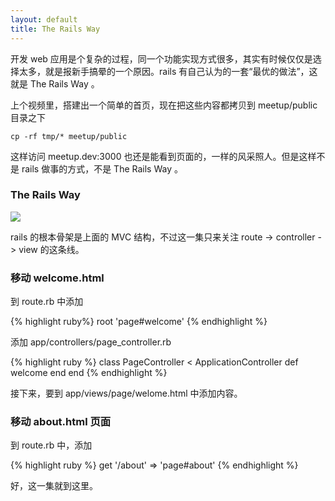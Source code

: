 ```yaml
---
layout: default
title: The Rails Way
---
```


开发 web 应用是个复杂的过程，同一个功能实现方式很多，其实有时候仅仅是选择太多，就是报新手搞晕的一个原因。rails 有自己认为的一套“最优的做法”，这就是 The Rails Way 。

上个视频里，搭建出一个简单的首页，现在把这些内容都拷贝到 meetup/public 目录之下

    cp -rf tmp/* meetup/public

这样访问 meetup.dev:3000 也还是能看到页面的，一样的风采照人。但是这样不是 rails 做事的方式，不是 The Rails Way 。

### The Rails Way

![](http://media.happycasts.net/pic/rails10/rails_way.png)

rails 的根本骨架是上面的 MVC 结构，不过这一集只来关注 route -> controller -> view 的这条线。


### 移动 welcome.html

到 route.rb 中添加

{% highlight ruby%}
root 'page#welcome'
{% endhighlight %}


添加 app/controllers/page_controller.rb

{% highlight ruby %}
class PageController < ApplicationController
  def welcome
  end
end
{% endhighlight %}

接下来，要到 app/views/page/welome.html 中添加内容。

### 移动 about.html 页面

到 route.rb 中，添加

{% highlight ruby %}
get '/about' => 'page#about'
{% endhighlight %}


好，这一集就到这里。
<!-- 用 generator 的时候避免生成太多用不到的文件：


config.generators do |g|
    g.assets false
    g.helper false
    g.test_framework false
end

 -->
